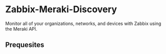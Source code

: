 # Zabbix-Meraki-Discovery
Monitor all of your organizations, networks, and devices with Zabbix using the Meraki API. 

## Prequesites
